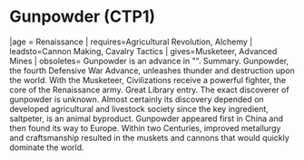 # Gunpowder (CTP1)

 |age = Renaissance
 | requires=Agricultural Revolution, Alchemy
 | leadsto=Cannon Making, Cavalry Tactics
 | gives=Musketeer, Advanced Mines
 | obsoletes=
Gunpowder is an advance in "".
Summary.
Gunpowder, the fourth Defensive War Advance, unleashes thunder and destruction upon the world. With the Musketeer, Civilizations receive a powerful fighter, the core of the Renaissance army.
Great Library entry.
The exact discoverer of gunpowder is unknown. Almost certainly its discovery depended on developed agricultural and livestock society since the key ingredient, saltpeter, is an animal byproduct. Gunpowder appeared first in China and then found its way to Europe. Within two Centuries, improved metallurgy and craftsmanship resulted in the muskets and cannons that would quickly dominate the world.